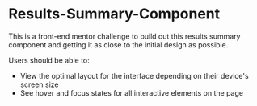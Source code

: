 # Results-Summary-Component

This is a front-end mentor challenge to build out this results summary component and getting it as close to the initial design as possible.

Users should be able to:

- View the optimal layout for the interface depending on their device's screen size
- See hover and focus states for all interactive elements on the page
